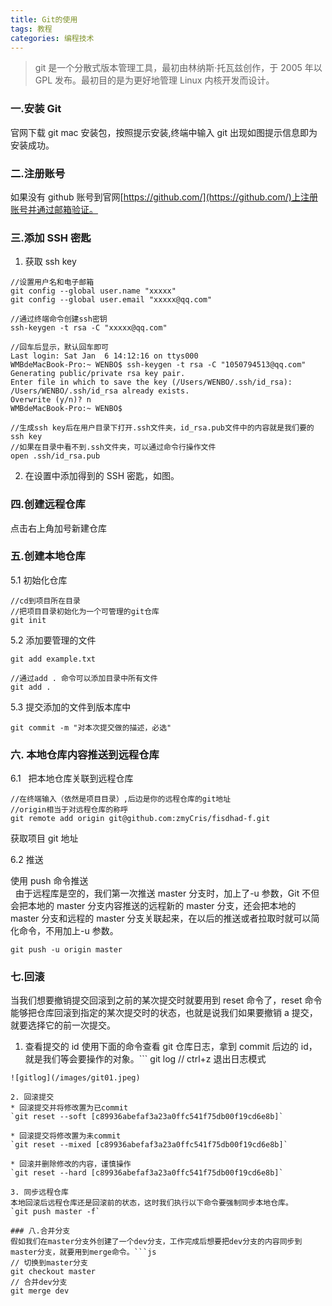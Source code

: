 ```yaml
---
title: Git的使用
tags: 教程
categories: 编程技术
---
```


> git 是一个分散式版本管理工具，最初由林纳斯·托瓦兹创作，于 2005 年以 GPL 发布。最初目的是为更好地管理 Linux 内核开发而设计。

<!--more-->

### 一.安装 Git

官网下载 git mac 安装包，按照提示安装,终端中输入 git 出现如图提示信息即为安装成功。

### 二.注册账号

如果没有 github 账号到官网[https://github.com/](https://github.com/)上注册账号并通过邮箱验证。

### 三.添加 SSH 密匙

1. 获取 ssh key

```
//设置用户名和电子邮箱
git config --global user.name "xxxxx"
git config --global user.email "xxxxx@qq.com"

//通过终端命令创建ssh密钥
ssh-keygen -t rsa -C "xxxxx@qq.com"

//回车后显示，默认回车即可
Last login: Sat Jan  6 14:12:16 on ttys000
WMBdeMacBook-Pro:~ WENBO$ ssh-keygen -t rsa -C "1050794513@qq.com"
Generating public/private rsa key pair.
Enter file in which to save the key (/Users/WENBO/.ssh/id_rsa):
/Users/WENBO/.ssh/id_rsa already exists.
Overwrite (y/n)? n
WMBdeMacBook-Pro:~ WENBO$

//生成ssh key后在用户目录下打开.ssh文件夹，id_rsa.pub文件中的内容就是我们要的ssh key
//如果在目录中看不到.ssh文件夹，可以通过命令行操作文件
open .ssh/id_rsa.pub
```

2. 在设置中添加得到的 SSH 密匙，如图。

### 四.创建远程仓库

点击右上角加号新建仓库

### 五.创建本地仓库

5.1 初始化仓库

```
//cd到项目所在目录
//把项目目录初始化为一个可管理的git仓库
git init
```

5.2 添加要管理的文件

```
git add example.txt

//通过add . 命令可以添加目录中所有文件
git add .
```

5.3 提交添加的文件到版本库中

```
git commit -m "对本次提交做的描述，必选"
```

### 六. 本地仓库内容推送到远程仓库

6.1  ​​ 把本地仓库关联到远程仓库

```
//在终端输入（依然是项目目录）,后边是你的远程仓库的git地址
//origin相当于对远程仓库的称呼
git remote add origin git@github.com:zmyCris/fisdhad-f.git
```

获取项目 git 地址

6.2 推送

使用 push 命令推送  
  由于远程库是空的，我们第一次推送 master 分支时，加上了-u 参数，Git 不但会把本地的 master 分支内容推送的远程新的 master 分支，还会把本地的 master 分支和远程的 master 分支关联起来，在以后的推送或者拉取时就可以简化命令，不用加上-u 参数。

```
git push -u origin master
```

### 七.回滚

当我们想要撤销提交回滚到之前的某次提交时就要用到 reset 命令了，reset 命令能够把仓库回滚到指定的某次提交时的状态，也就是说我们如果要撤销 a 提交，就要选择它的前一次提交。

1. 查看提交的 id
   使用下面的命令查看 git 仓库日志，拿到 commit 后边的 id，就是我们等会要操作的对象。```
   git log
   // ctrl+z 退出日志模式

````
![gitlog](/images/git01.jpeg)

2. 回滚提交
* 回滚提交并将修改置为已commit
`git reset --soft [c89936abefaf3a23a0ffc541f75db00f19cd6e8b]`

* 回滚提交将修改置为未commit
`git reset --mixed [c89936abefaf3a23a0ffc541f75db00f19cd6e8b]`

* 回滚并删除修改的内容，谨慎操作
`git reset --hard [c89936abefaf3a23a0ffc541f75db00f19cd6e8b]`

3. 同步远程仓库
本地回滚后远程仓库还是回滚前的状态，这时我们执行以下命令要强制同步本地仓库。
`git push master -f`

### 八.合并分支
假如我们在master分支外创建了一个dev分支，工作完成后想要把dev分支的内容同步到master分支，就要用到merge命令。```js
// 切换到master分支
git checkout master
// 合并dev分支
git merge dev
````
